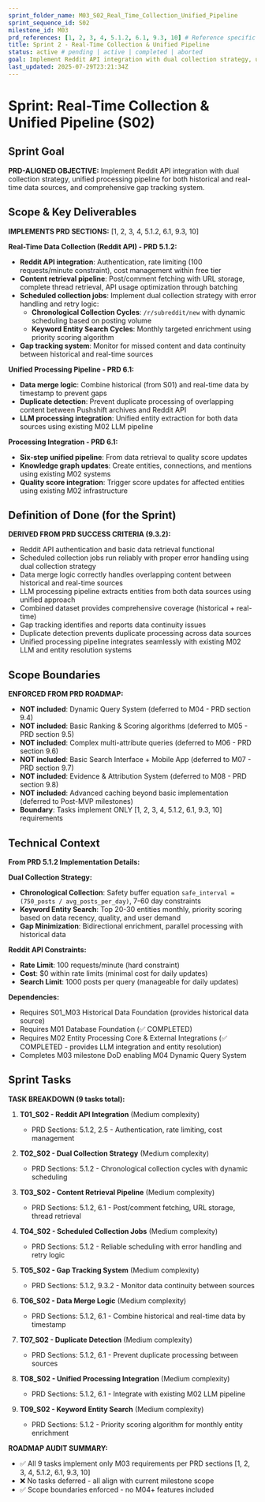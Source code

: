 ```yaml
---
sprint_folder_name: M03_S02_Real_Time_Collection_Unified_Pipeline
sprint_sequence_id: S02
milestone_id: M03
prd_references: [1, 2, 3, 4, 5.1.2, 6.1, 9.3, 10] # Reference specific PRD sections
title: Sprint 2 - Real-Time Collection & Unified Pipeline
status: active # pending | active | completed | aborted
goal: Implement Reddit API integration with dual collection strategy, unified processing pipeline for both historical and real-time data sources, and comprehensive gap tracking system.
last_updated: 2025-07-29T23:21:34Z
---
```


# Sprint: Real-Time Collection & Unified Pipeline (S02)

## Sprint Goal

**PRD-ALIGNED OBJECTIVE:** Implement Reddit API integration with dual collection strategy, unified processing pipeline for both historical and real-time data sources, and comprehensive gap tracking system.

## Scope & Key Deliverables

**IMPLEMENTS PRD SECTIONS:** [1, 2, 3, 4, 5.1.2, 6.1, 9.3, 10]

**Real-Time Data Collection (Reddit API) - PRD 5.1.2:**

- **Reddit API integration**: Authentication, rate limiting (100 requests/minute constraint), cost management within free tier
- **Content retrieval pipeline**: Post/comment fetching with URL storage, complete thread retrieval, API usage optimization through batching
- **Scheduled collection jobs**: Implement dual collection strategy with error handling and retry logic:
  - **Chronological Collection Cycles**: `/r/subreddit/new` with dynamic scheduling based on posting volume
  - **Keyword Entity Search Cycles**: Monthly targeted enrichment using priority scoring algorithm
- **Gap tracking system**: Monitor for missed content and data continuity between historical and real-time sources

**Unified Processing Pipeline - PRD 6.1:**

- **Data merge logic**: Combine historical (from S01) and real-time data by timestamp to prevent gaps
- **Duplicate detection**: Prevent duplicate processing of overlapping content between Pushshift archives and Reddit API
- **LLM processing integration**: Unified entity extraction for both data sources using existing M02 LLM pipeline

**Processing Integration - PRD 6.1:**

- **Six-step unified pipeline**: From data retrieval to quality score updates
- **Knowledge graph updates**: Create entities, connections, and mentions using existing M02 systems
- **Quality score integration**: Trigger score updates for affected entities using existing M02 infrastructure

## Definition of Done (for the Sprint)

**DERIVED FROM PRD SUCCESS CRITERIA (9.3.2):**

- Reddit API authentication and basic data retrieval functional
- Scheduled collection jobs run reliably with proper error handling using dual collection strategy
- Data merge logic correctly handles overlapping content between historical and real-time sources
- LLM processing pipeline extracts entities from both data sources using unified approach
- Combined dataset provides comprehensive coverage (historical + real-time)
- Gap tracking identifies and reports data continuity issues
- Duplicate detection prevents duplicate processing across data sources
- Unified processing pipeline integrates seamlessly with existing M02 LLM and entity resolution systems

## Scope Boundaries

**ENFORCED FROM PRD ROADMAP:**

- **NOT included**: Dynamic Query System (deferred to M04 - PRD section 9.4)
- **NOT included**: Basic Ranking & Scoring algorithms (deferred to M05 - PRD section 9.5)
- **NOT included**: Complex multi-attribute queries (deferred to M06 - PRD section 9.6)
- **NOT included**: Basic Search Interface + Mobile App (deferred to M07 - PRD section 9.7)
- **NOT included**: Evidence & Attribution System (deferred to M08 - PRD section 9.8)
- **NOT included**: Advanced caching beyond basic implementation (deferred to Post-MVP milestones)
- **Boundary**: Tasks implement ONLY [1, 2, 3, 4, 5.1.2, 6.1, 9.3, 10] requirements

## Technical Context

**From PRD 5.1.2 Implementation Details:**

**Dual Collection Strategy:**
- **Chronological Collection**: Safety buffer equation `safe_interval = (750_posts / avg_posts_per_day)`, 7-60 day constraints
- **Keyword Entity Search**: Top 20-30 entities monthly, priority scoring based on data recency, quality, and user demand
- **Gap Minimization**: Bidirectional enrichment, parallel processing with historical data

**Reddit API Constraints:**
- **Rate Limit**: 100 requests/minute (hard constraint)
- **Cost**: $0 within rate limits (minimal cost for daily updates)
- **Search Limit**: 1000 posts per query (manageable for daily updates)

**Dependencies:**
- Requires S01_M03 Historical Data Foundation (provides historical data source)
- Requires M01 Database Foundation (✅ COMPLETED)
- Requires M02 Entity Processing Core & External Integrations (✅ COMPLETED - provides LLM integration and entity resolution)
- Completes M03 milestone DoD enabling M04 Dynamic Query System

## Sprint Tasks

**TASK BREAKDOWN (9 tasks total):**

1. **T01_S02 - Reddit API Integration** (Medium complexity)
   - PRD Sections: 5.1.2, 2.5 - Authentication, rate limiting, cost management

2. **T02_S02 - Dual Collection Strategy** (Medium complexity)
   - PRD Sections: 5.1.2 - Chronological collection cycles with dynamic scheduling

3. **T03_S02 - Content Retrieval Pipeline** (Medium complexity)
   - PRD Sections: 5.1.2, 6.1 - Post/comment fetching, URL storage, thread retrieval

4. **T04_S02 - Scheduled Collection Jobs** (Medium complexity)
   - PRD Sections: 5.1.2 - Reliable scheduling with error handling and retry logic

5. **T05_S02 - Gap Tracking System** (Medium complexity)
   - PRD Sections: 5.1.2, 9.3.2 - Monitor data continuity between sources

6. **T06_S02 - Data Merge Logic** (Medium complexity)
   - PRD Sections: 5.1.2, 6.1 - Combine historical and real-time data by timestamp

7. **T07_S02 - Duplicate Detection** (Medium complexity)
   - PRD Sections: 5.1.2, 6.1 - Prevent duplicate processing between sources

8. **T08_S02 - Unified Processing Integration** (Medium complexity)
   - PRD Sections: 5.1.2, 6.1 - Integrate with existing M02 LLM pipeline

9. **T09_S02 - Keyword Entity Search** (Medium complexity)
   - PRD Sections: 5.1.2 - Priority scoring algorithm for monthly entity enrichment

**ROADMAP AUDIT SUMMARY:**
- ✅ All 9 tasks implement only M03 requirements per PRD sections [1, 2, 3, 4, 5.1.2, 6.1, 9.3, 10]
- ❌ No tasks deferred - all align with current milestone scope
- ✅ Scope boundaries enforced - no M04+ features included